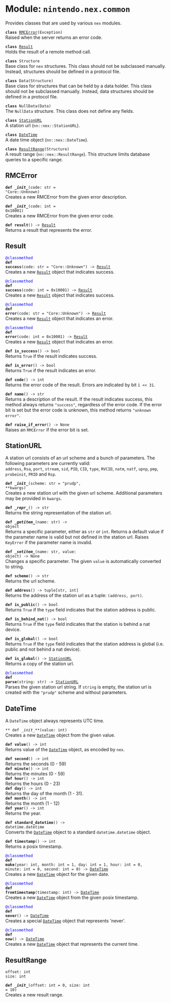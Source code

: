 
# Module: <code>nintendo.nex.common</code>

Provides classes that are used by various `nex` modules.

<code>**class** [RMCError](#rmcerror)(Exception)</code><br>
<span class="docs">Raised when the server returns an error code.</span>

<code>**class** [Result](#result)</code><br>
<span class="docs">Holds the result of a remote method call.</span>

<code>**class** Structure</code><br>
<span class="docs">Base class for `nex` structures. This class should not be subclassed manually. Instead, structures should be defined in a protocol file.</span>

<code>**class** Data(Structure)</code><br>
<span class="docs">Base class for structures that can be held by a data holder. This class should not be subclassed manually. Instead, data structures should be defined in a protocol file.</span>

<code>**class** NullData(Data)</code><br>
<span class="docs">The `NullData` structure. This class does not define any fields.</span>

<code>**class** [StationURL](#stationurl)</code><br>
<span class="docs">A station url (`nn::nex::StationURL`).</span>

<code>**class** [DateTime](#datetime)</code><br>
<span class="docs">A date time object (`nn::nex::DateTime`).</span>

<code>**class** [ResultRange](#resultrange)(Structure)</code><br>
<span class="docs">A result range (`nn::nex::ResultRange`). This structure limits database queries to a specific range.</span>

## RMCError
<code>**def _\_init__**(code: str = "Core::Unknown)</code><br>
<span class="docs">Creates a new RMCError from the given error description.</span>

<code>**def _\_init__**(code: int = 0x10001)</code><br>
<span class="docs">Creates a new RMCError from the given error code.</span>

<code>**def result**() -> [Result](#result)</code><br>
<span class="docs">Returns a result that represents the error.</span>

## Result
<code style="color: blue">@classmethod</code><br>
<code>**def success**(code: str = "Core::Unknown") -> [Result](#result)</code><br>
<span class="docs">Creates a new [`Result`](#result) object that indicates success.</span>

<code style="color: blue">@classmethod</code><br>
<code>**def success**(code: int = 0x10001) -> [Result](#result)</code><br>
<span class="docs">Creates a new [`Result`](#result) object that indicates success.</span>

<code style="color: blue">@classmethod</code><br>
<code>**def error**(code: str = "Core::Unknown") -> [Result](#result)</code><br>
<span class="docs">Creates a new [`Result`](#result) object that indicates an error.</span>

<code style="color: blue">@classmethod</code><br>
<code>**def error**(code: int = 0x10001) -> [Result](#result)</code><br>
<span class="docs">Creates a new [`Result`](#result) object that indicates an error.</span>

<code>**def is_success**() -> bool</code><br>
<span class="docs">Returns `True` if the result indicates success.</span>

<code>**def is_error**() -> bool</code><br>
<span class="docs">Returns `True` if the result indicates an error.</span>

<code>**def code**() -> int</code><br>
<span class="docs">Returns the error code of the result. Errors are indicated by bit `1 << 31`.</span>

<code>**def name**() -> str</code><br>
<span class="docs">Returns a description of the result. If the result indicates success, this method always returns `"success"`, regardless of the error code. If the error bit is set but the error code is unknown, this method returns `"unknown error"`.</span>

<code>**def raise_if_error**() -> None</code><br>
<span class="docs">Raises an `RMCError` if the error bit is set.</span>

## StationURL
A station url consists of an url scheme and a bunch of parameters. The following parameters are currently valid:<br>
<span class="docs">`address`, `Rsa`, `port`, `stream`, `sid`, `PID`, `CID`, `type`, `RVCID`, `natm`, `natf`, `upnp`, `pmp`, `probeinit`, `PRID` and `Rsp`.</span>

<code>**def _\_init__**(scheme: str = "prudp", \**kwargs)</code><br>
<span class="docs">Creates a new station url with the given url scheme. Additional parameters may be provided in `kwargs`.</span>

<code>**def _\_repr__**() -> str</code><br>
<span class="docs">Returns the string representation of the station url.</span>

<code>**def _\_getitem__**(name: str) -> object</code><br>
<span class="docs">Returns a specific parameter, either as `str` or `int`. Returns a default value if the parameter name is valid but not defined in the station url. Raises `KeyError` if the parameter name is invalid.</span>

<code>**def _\_setitem__**(name: str, value: object) -> None</code><br>
<span class="docs">Changes a specific parameter. The given `value` is automatically converted to string.</span>

<code>**def scheme**() -> str</code><br>
<span class="docs">Returns the url scheme.</span>

<code>**def address**() -> tuple[str, int]</code><br>
<span class="docs">Returns the address of the station url as a tuple: `(address, port)`.</span>

<code>**def is_public**() -> bool</code><br>
<span class="docs">Returns `True` if the `type` field indicates that the station address is public.</span>

<code>**def is_behind_nat**() -> bool</code><br>
<span class="docs">Returns `True` if the `type` field indicates that the station is behind a nat device.</span>

<code>**def is_global**() -> bool</code><br>
<span class="docs">Returns `True` if the `type` field indicates that the station address is global (i.e. public and not behind a nat device).</span>

<code>**def is_global**() -> [StationURL](#stationurl)</code><br>
<span class="docs">Returns a copy of the station url.</span>

<code style="color: blue">@classmethod</code><br>
<code>**def parse**(string: str) -> [StationURL](#stationurl)</code><br>
<span class="docs">Parses the given station url string. If `string` is empty, the station url is created with the `"prudp"` scheme and without parameters.</span>

## DateTime
A `DateTime` object always represents UTC time.

<code>** def _\_init__**(value: int)</code><br>
<span class="docs">Creates a new [`DateTime`](#datetime) object from the given value.</span>

<code>**def value**() -> int</code><br>
<span class="docs">Returns value of the [`DateTime`](#datetime) object, as encoded by `nex`.</span>

<code>**def second**() -> int</code><br>
<span class="docs">Returns the seconds (0 - 59)</span><br>
<code>**def minute**() -> int</code><br>
<span class="docs">Returns the minutes (0 - 59)</span><br>
<code>**def hour**() -> int</code><br>
<span class="docs">Returns the hours (0 - 23)</span><br>
<code>**def day**() -> int</code><br>
<span class="docs">Returns the day of the month (1 - 31).</span><br>
<code>**def month**() -> int</code><br>
<span class="docs">Returns the month (1 - 12)</span><br>
<code>**def year**() -> int</code><br>
<span class="docs">Returns the year.</span>

<code>**def standard_datetime**() -> datetime.datetime</code><br>
<span class="docs">Converts the [`DateTime`](#datetime) object to a standard `datetime.datetime` object.</span>

<code>**def timestamp**() -> int</code><br>
<span class="docs">Returns a posix timestamp.</span>

<code style="color: blue">@classmethod</code><br>
<code>**def make**(year: int, month: int = 1, day: int = 1, hour: int = 0, minute: int = 0, second: int = 0) -> [DateTime](#datetime)</code><br>
<span class="docs">Creates a new [`DateTime`](#datetime) object for the given date.</span>

<code style="color: blue">@classmethod</code><br>
<code>**def fromtimestamp**(timestamp: int) -> [DateTime](#datetime)</code><br>
<span class="docs">Creates a new [`DateTime`](#datetime) object from the given posix timestamp.</span>

<code style="color: blue">@classmethod</code><br>
<code>**def never**() -> [DateTime](#datetime)</code><br>
<span class="docs">Creates a special [`DateTime`](#datetime) object that represents 'never'.</span>

<code style="color: blue">@classmethod</code><br>
<code>**def now**() -> [DateTime](#datetime)</code><br>
<span class="docs">Creates a new [`DateTime`](#datetime) object that represents the current time.</span>

## ResultRange
`offset: int`<br>
`size: int`

<code>**def _\_init__**(offset: int = 0, size: int = 10)</code><br>
<span class="docs">Creates a new result range.</span>
